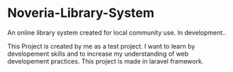 # Noveria-Library-System
An online library system created for local community use. In development..

This Project is created by me as a test project. I want to learn by developement skills and to increase my understanding of web developement practices. This project is made in laravel framework.

